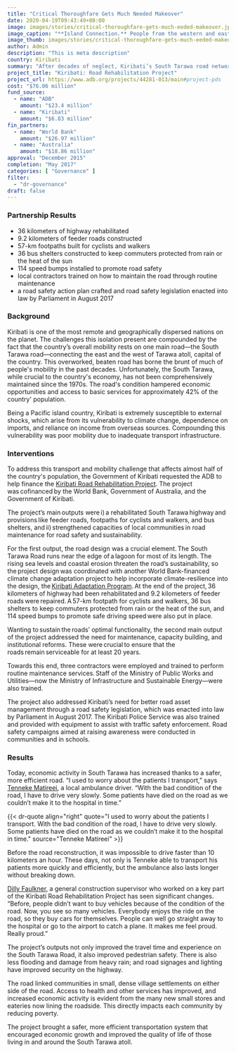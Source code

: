 ```yaml
---
title: "Critical Thoroughfare Gets Much Needed Makeover"
date: 2020-04-19T09:43:49+08:00
image: images/stories/critical-thoroughfare-gets-much-eeded-makeover.jpg
image_caption: "**Island Connection.** People from the western and eastern parts of Tarawa Atoll in Kiribati are now reconnected by this climate-resilient bridge that is part of the newly rehabilitated South Tarawa Road."
image_thumb: images/stories/critical-thoroughfare-gets-much-eeded-makeover-th.jpg
author: Admin
description: "This is meta description"
country: Kiribati
summary: "After decades of neglect, Kiribati’s South Tarawa road network gets much-needed repair through a partnership between ADB, the World Bank, Government of Australia, and the Government of Kiribati. To make sure the outcomes of the project are sustained, local governments and enterprises were trained in routine maintenance to keep the road in top shape. "
project_title: "Kiribati: Road Rehabilitation Project"
project_url: https://www.adb.org/projects/44281-013/main#project-pds
cost: "$76.06 million"
fund_source: 
  - name: "ADB"
    amount: "$23.4 million"
  - name: "Kiribati"
    amount: "$6.83 million"
fin_partners: 
  - name: "World Bank"
    amount: "$26.97 million"
  - name: "Australia"
    amount: "$18.86 million"
approval: "December 2015"
completion: "May 2017"
categories: [ "Governance" ]
filter:
  - "dr-governance"
draft: false
---
```


### Partnership Results
<ul class="dr-results">
  <li><i class="icon-check-circle"></i> 36 kilometers of highway rehabilitated</li>
  <li><i class="icon-check-circle"></i> 9.2 kilometers of feeder roads constructed</li>
  <li><i class="icon-check-circle"></i> 57-km footpaths built for cyclists and walkers</li>
  <li><i class="icon-check-circle"></i> 36 bus shelters constructed to keep commuters protected from rain or the heat of the sun</li>
  <li><i class="icon-check-circle"></i> 114 speed bumps installed to promote road safety</li>
  <li><i class="icon-check-circle"></i> local contractors trained on how to maintain the road through routine maintenance</li>
  <li><i class="icon-check-circle"></i> a road safety action plan crafted and road safety legislation enacted into law by Parliament in August 2017</li>
</ul>

### Background

Kiribati is one of the most remote and geographically dispersed nations on the planet. The challenges this isolation present are compounded by the fact that the country’s overall mobility rests on one main road—the South Tarawa road—connecting the east and the west of Tarawa atoll, capital of the country. This overworked, beaten road has borne the brunt of much of people's mobility in the past decades. Unfortunately, the South Tarawa, while crucial to the country's economy, has not been comprehensively maintained since the 1970s. The road's condition hampered economic opportunities and access to basic services for approximately 42% of the country' population.

Being a Pacific island country, Kiribati is extremely susceptible to external shocks, which arise from its vulnerability to climate change, dependence on imports, and reliance on income from overseas sources. Compounding this vulnerability was poor mobility due to inadequate transport infrastructure.

### Interventions

To address this transport and mobility challenge that affects almost half of the country's population, the Government of Kiribati requested the ADB to help finance the [Kiribati Road Rehabilitation Project](https://www.adb.org/projects/44281-013/main#project-pds). The project was cofinanced by the World Bank, Government of Australia, and the Government of Kiribati.

The project’s main outputs were i) a rehabilitated South Tarawa highway and provisions like feeder roads, footpaths for cyclists and walkers, and bus shelters, and ii) strengthened capacities of local communities in road maintenance for road safety and sustainability.  

For the first output, the road design was a crucial element. The South Tarawa Road runs near the edge of a lagoon for most of its length. The rising sea levels and coastal erosion threaten the road’s sustainability, so the project design was coordinated with another World Bank-financed climate change adaptation project to help incorporate climate-resilience into the design, the [Kiribati Adaptation Program](https://projects.worldbank.org/en/projects-operations/project-detail/P112615). At the end of the project, 36 kilometers of highway had been rehabilitated and 9.2 kilometers of feeder roads were repaired. A 57-km footpath for cyclists and walkers, 36 bus shelters to keep commuters protected from rain or the heat of the sun, and 114 speed bumps to promote safe driving speed were also put in place.

Wanting to sustain the roads’ optimal functionality, the second main output of the project addressed the need for maintenance, capacity building, and institutional reforms. These were crucial to ensure that the roads remain serviceable for at least 20 years.  

Towards this end, three contractors were employed and trained to perform routine maintenance services. Staff of the Ministry of Public Works and Utilities—now the Ministry of Infrastructure and Sustainable Energy—were also trained.

The project also addressed Kiribati’s need for better road asset management through a road safety legislation, which was enacted into law by Parliament in August 2017. The Kiribati Police Service was also trained and provided with equipment to assist with traffic safety enforcement. Road safety campaigns aimed at raising awareness were conducted in communities and in schools.

### Results

Today, economic activity in South Tarawa has increased thanks to a safer, more efficient road. “I used to worry about the patients I transport,” says [Tenneke Matireei](https://www.worldbank.org/en/news/feature/2016/11/22/making-kiribati-main-road-safer), a local ambulance driver. “With the bad condition of the road, I have to drive very slowly. Some patients have died on the road as we couldn’t make it to the hospital in time.” 

{{< dr-quote align="right" quote="I used to worry about the patients I transport. With the bad condition of the road, I have to drive very slowly. Some patients have died on the road as we couldn’t make it to the hospital in time." source="Tenneke Matireei" >}}

Before the road reconstruction, it was impossible to drive faster than 10 kilometers an hour. These days, not only is Tenneke able to transport his patients more quickly and efficiently, but the ambulance also lasts longer without breaking down. 

[Dilly Faulkner](https://www.adb.org/news/features/no-alternate-routes-rehabilitation-and-upgrade-kiribati-s-main-road), a general construction supervisor who worked on a key part of the Kiribati Road Rehabilitation Project has seen significant changes. “Before, people didn’t want to buy vehicles because of the condition of the road. Now, you see so many vehicles. Everybody enjoys the ride on the road, so they buy cars for themselves. People can well go straight away to the hospital or go to the airport to catch a plane. It makes me feel proud. Really proud.”

The project’s outputs not only improved the travel time and experience on the South Tarawa Road, it also improved pedestrian safety. There is also less flooding and damage from heavy rain; and road signages and lighting have improved security on the highway. 

The road linked communities in small, dense village settlements on either side of the road. Access to health and other services has improved, and increased economic activity is evident from the many new small stores and eateries now lining the roadside. This directly impacts each community by reducing poverty.

The project brought a safer, more efficient transportation system that encouraged economic growth and improved the quality of life of those living in and around the South Tarawa atoll.